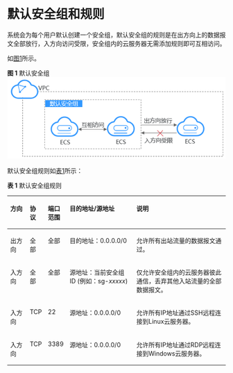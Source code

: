 # 默认安全组和规则<a name="ZH-CN_TOPIC_0140323154"></a>

系统会为每个用户默认创建一个安全组，默认安全组的规则是在出方向上的数据报文全部放行，入方向访问受限，安全组内的云服务器无需添加规则即可互相访问。

如[图1](#fig11890174421819)所示。

**图 1**  默认安全组<a name="fig11890174421819"></a>  
![](figures/默认安全组.png "默认安全组")

默认安全组规则如[表1](#table1580115155277)所示：

**表 1**  默认安全组规则

<a name="table1580115155277"></a>
<table><thead align="left"><tr id="zh-cn_topic_0118534003_row15801415182713"><th class="cellrowborder" valign="top" width="9%" id="mcps1.2.6.1.1"><p id="zh-cn_topic_0118534003_p15802141552711"><a name="zh-cn_topic_0118534003_p15802141552711"></a><a name="zh-cn_topic_0118534003_p15802141552711"></a>方向</p>
</th>
<th class="cellrowborder" valign="top" width="8%" id="mcps1.2.6.1.2"><p id="zh-cn_topic_0118534003_p11802131517270"><a name="zh-cn_topic_0118534003_p11802131517270"></a><a name="zh-cn_topic_0118534003_p11802131517270"></a>协议</p>
</th>
<th class="cellrowborder" valign="top" width="9%" id="mcps1.2.6.1.3"><p id="zh-cn_topic_0118534003_p2415644494621"><a name="zh-cn_topic_0118534003_p2415644494621"></a><a name="zh-cn_topic_0118534003_p2415644494621"></a>端口范围</p>
</th>
<th class="cellrowborder" valign="top" width="31%" id="mcps1.2.6.1.4"><p id="zh-cn_topic_0118534003_p5726142910428"><a name="zh-cn_topic_0118534003_p5726142910428"></a><a name="zh-cn_topic_0118534003_p5726142910428"></a>目的地址/源地址</p>
</th>
<th class="cellrowborder" valign="top" width="43%" id="mcps1.2.6.1.5"><p id="zh-cn_topic_0118534003_p103721737152919"><a name="zh-cn_topic_0118534003_p103721737152919"></a><a name="zh-cn_topic_0118534003_p103721737152919"></a>说明</p>
</th>
</tr>
</thead>
<tbody><tr id="zh-cn_topic_0118534003_row1280251562712"><td class="cellrowborder" valign="top" width="9%" headers="mcps1.2.6.1.1 "><p id="zh-cn_topic_0118534003_p680211519274"><a name="zh-cn_topic_0118534003_p680211519274"></a><a name="zh-cn_topic_0118534003_p680211519274"></a>出方向</p>
</td>
<td class="cellrowborder" valign="top" width="8%" headers="mcps1.2.6.1.2 "><p id="zh-cn_topic_0118534003_p380271516271"><a name="zh-cn_topic_0118534003_p380271516271"></a><a name="zh-cn_topic_0118534003_p380271516271"></a>全部</p>
</td>
<td class="cellrowborder" valign="top" width="9%" headers="mcps1.2.6.1.3 "><p id="zh-cn_topic_0118534003_p16955313314"><a name="zh-cn_topic_0118534003_p16955313314"></a><a name="zh-cn_topic_0118534003_p16955313314"></a>全部</p>
</td>
<td class="cellrowborder" valign="top" width="31%" headers="mcps1.2.6.1.4 "><p id="zh-cn_topic_0118534003_p780201519279"><a name="zh-cn_topic_0118534003_p780201519279"></a><a name="zh-cn_topic_0118534003_p780201519279"></a>目的地址：0.0.0.0/0</p>
</td>
<td class="cellrowborder" valign="top" width="43%" headers="mcps1.2.6.1.5 "><p id="zh-cn_topic_0118534003_p237233720296"><a name="zh-cn_topic_0118534003_p237233720296"></a><a name="zh-cn_topic_0118534003_p237233720296"></a>允许所有出站流量的数据报文通过。</p>
</td>
</tr>
<tr id="zh-cn_topic_0118534003_row1980261512714"><td class="cellrowborder" valign="top" width="9%" headers="mcps1.2.6.1.1 "><p id="zh-cn_topic_0118534003_p1931115561307"><a name="zh-cn_topic_0118534003_p1931115561307"></a><a name="zh-cn_topic_0118534003_p1931115561307"></a>入方向</p>
</td>
<td class="cellrowborder" valign="top" width="8%" headers="mcps1.2.6.1.2 "><p id="zh-cn_topic_0118534003_p180281512274"><a name="zh-cn_topic_0118534003_p180281512274"></a><a name="zh-cn_topic_0118534003_p180281512274"></a>全部</p>
</td>
<td class="cellrowborder" valign="top" width="9%" headers="mcps1.2.6.1.3 "><p id="zh-cn_topic_0118534003_p141995510319"><a name="zh-cn_topic_0118534003_p141995510319"></a><a name="zh-cn_topic_0118534003_p141995510319"></a>全部</p>
</td>
<td class="cellrowborder" valign="top" width="31%" headers="mcps1.2.6.1.4 "><p id="zh-cn_topic_0118534003_p3802181552715"><a name="zh-cn_topic_0118534003_p3802181552715"></a><a name="zh-cn_topic_0118534003_p3802181552715"></a>源地址：当前安全组 ID (例如：sg-<em id="zh-cn_topic_0118534003_i16664539183815"><a name="zh-cn_topic_0118534003_i16664539183815"></a><a name="zh-cn_topic_0118534003_i16664539183815"></a>xxxxx</em>)</p>
</td>
<td class="cellrowborder" valign="top" width="43%" headers="mcps1.2.6.1.5 "><p id="zh-cn_topic_0118534003_p14372153702916"><a name="zh-cn_topic_0118534003_p14372153702916"></a><a name="zh-cn_topic_0118534003_p14372153702916"></a>仅允许安全组内的云服务器彼此通信，丢弃其他入站流量的全部数据报文。</p>
</td>
</tr>
<tr id="zh-cn_topic_0118534003_row1680231514278"><td class="cellrowborder" valign="top" width="9%" headers="mcps1.2.6.1.1 "><p id="zh-cn_topic_0118534003_p2802121510274"><a name="zh-cn_topic_0118534003_p2802121510274"></a><a name="zh-cn_topic_0118534003_p2802121510274"></a>入方向</p>
</td>
<td class="cellrowborder" valign="top" width="8%" headers="mcps1.2.6.1.2 "><p id="zh-cn_topic_0118534003_p19802141513274"><a name="zh-cn_topic_0118534003_p19802141513274"></a><a name="zh-cn_topic_0118534003_p19802141513274"></a>TCP</p>
</td>
<td class="cellrowborder" valign="top" width="9%" headers="mcps1.2.6.1.3 "><p id="zh-cn_topic_0118534003_p148038155273"><a name="zh-cn_topic_0118534003_p148038155273"></a><a name="zh-cn_topic_0118534003_p148038155273"></a>22</p>
</td>
<td class="cellrowborder" valign="top" width="31%" headers="mcps1.2.6.1.4 "><p id="zh-cn_topic_0118534003_p680331516279"><a name="zh-cn_topic_0118534003_p680331516279"></a><a name="zh-cn_topic_0118534003_p680331516279"></a>源地址：0.0.0.0/0</p>
</td>
<td class="cellrowborder" valign="top" width="43%" headers="mcps1.2.6.1.5 "><p id="zh-cn_topic_0118534003_p1089614017574"><a name="zh-cn_topic_0118534003_p1089614017574"></a><a name="zh-cn_topic_0118534003_p1089614017574"></a>允许所有IP地址通过SSH远程连接到Linux云服务器。</p>
</td>
</tr>
<tr id="zh-cn_topic_0118534003_row0011153117"><td class="cellrowborder" valign="top" width="9%" headers="mcps1.2.6.1.1 "><p id="zh-cn_topic_0118534003_p2113111316"><a name="zh-cn_topic_0118534003_p2113111316"></a><a name="zh-cn_topic_0118534003_p2113111316"></a>入方向</p>
</td>
<td class="cellrowborder" valign="top" width="8%" headers="mcps1.2.6.1.2 "><p id="zh-cn_topic_0118534003_p151911113119"><a name="zh-cn_topic_0118534003_p151911113119"></a><a name="zh-cn_topic_0118534003_p151911113119"></a>TCP</p>
</td>
<td class="cellrowborder" valign="top" width="9%" headers="mcps1.2.6.1.3 "><p id="zh-cn_topic_0118534003_p19131193117"><a name="zh-cn_topic_0118534003_p19131193117"></a><a name="zh-cn_topic_0118534003_p19131193117"></a>3389</p>
</td>
<td class="cellrowborder" valign="top" width="31%" headers="mcps1.2.6.1.4 "><p id="zh-cn_topic_0118534003_p01911203113"><a name="zh-cn_topic_0118534003_p01911203113"></a><a name="zh-cn_topic_0118534003_p01911203113"></a>源地址：0.0.0.0/0</p>
</td>
<td class="cellrowborder" valign="top" width="43%" headers="mcps1.2.6.1.5 "><p id="zh-cn_topic_0118534003_p111181133120"><a name="zh-cn_topic_0118534003_p111181133120"></a><a name="zh-cn_topic_0118534003_p111181133120"></a>允许所有IP地址通过RDP远程连接到Windows云服务器。</p>
</td>
</tr>
</tbody>
</table>


